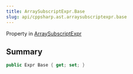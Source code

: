 ```yaml
---
title: ArraySubscriptExpr.Base
slug: api/cppsharp.ast.arraysubscriptexpr.base
---
```

Property in [ArraySubscriptExpr](/api/cppsharp/ast/arraysubscriptexpr)

## Summary



```csharp
public Expr Base { get; set; }
```


